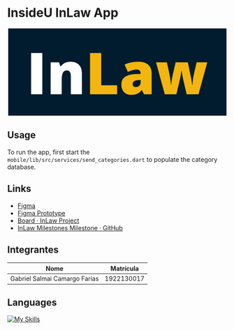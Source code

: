 # InsideU InLaw App

  <p align="center">
    <img src="https://github.com/Salmaii/InsideU/blob/main/mobile/lib/assets/images/named.png" alt="InLaw Logo" />
  </p>

## Usage 

To run the app, first start the `mobile/lib/src/services/send_categories.dart` to populate the category database.

## Links

- [Figma](https://www.figma.com/file/WIthk7lpx8GnDloa44ECti/InsideU-In-Law?type=design&node-id=0%3A1&t=mvS6FnBJEVuWDN2m-1)
- [Figma Prototype](https://www.figma.com/proto/WIthk7lpx8GnDloa44ECti/InsideU-In-Law?type=design&node-id=611-5100&scaling=scale-down&page-id=0%3A1&starting-point-node-id=611%3A5100)
- [Board · InLaw Project](https://github.com/users/Salmaii/projects/2/views/1)
- [InLaw Milestones Milestone · GitHub](https://github.com/Salmaii/InsideU/milestone/2?closed=1)

## Integrantes

| Nome                          | Matrícula  |
| ----------------------------- | ---------- |
| Gabriel Salmai Camargo Farias | 1922130017 |

## Languages
[![My Skills](https://skillicons.dev/icons?i=dart,cmake,html,ruby)](https://skillicons.dev)
